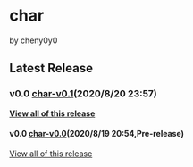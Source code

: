# char
by cheny0y0
## Latest Release
### v0.0 [char-v0.1](https://github.com/144881-Studios/pymodule/releases/download/v0.1_char/char-v0.1.py)\(2020/8/20 23:57\)  
[**View all of this release**](https://github.com/144881-Studios/pymodule/releases/tag/v0.1_char)
#### v0.0 [char-v0.0](https://github.com/144881-Studios/pymodule/releases/download/v0.0_char/char-v0.0.py)\(2020/8/19 20:54,Pre-release\)  
[View all of this release](https://github.com/144881-Studios/pymodule/releases/tag/v0.0_char)
